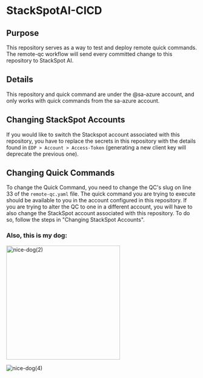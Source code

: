 # StackSpotAI-CICD

## Purpose
This repository serves as a way to test and deploy remote quick commands. The remote-qc workflow will send every committed change to this repository to StackSpot AI.

## Details
This repository and quick command are under the @sa-azure account, and only works with quick commands from the sa-azure account.

## Changing StackSpot Accounts
If you would like to switch the Stackspot account associated with this repository, you have to replace the secrets in this repository with the details found in `EDP > Account > Access-Token` (generating a new client key will deprecate the previous one).

## Changing Quick Commands
To change the Quick Command, you need to change the QC's slug on line 33 of the `remote-qc.yaml` file. The quick command you are trying to execute should be available to you in the account configured in this repository. If you are trying to alter the QC to one in a different account, you will have to also change the StackSpot account associated with this repository. To do so, follow the steps in "Changing StackSpot Accounts".

### Also, this is my dog:
<img src="https://github.com/user-attachments/assets/f985638b-df62-4237-9b57-a1ba1122401e" alt="nice-dog(2)" width="300"/>

![nice-dog(4)](https://github.com/user-attachments/assets/71c1a018-5079-4e75-8ed7-9546ee3a7bd6)
